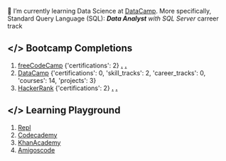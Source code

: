 🌱 I’m currently learning Data Science at [DataCamp](https://www.datacamp.com/). More specifically, Standard Query Language (SQL): ***Data Analyst** with SQL Server* carreer track

## </> Bootcamp Completions

1. [freeCodeCamp](https://freecodecamp.org/DonBaron) {'certifications': 2} [**.**](https://www.freecodecamp.org/certification/DonBaron/scientific-computing-with-python-v7) [**.**](https://www.freecodecamp.org/certification/DonBaron/data-analysis-with-python-v7)
2. [DataCamp](https://datacamp.com/profile/bharindrakamanditya) {'certifications': 0, 'skill_tracks': 2, 'career_tracks': 0, 'courses': 14, 'projects': 3}
3. [HackerRank](https://www.hackerrank.com/DonBaron) {'certifications': 2} [**.**](https://www.hackerrank.com/certificates/e750c72377f5) [**.**](https://www.hackerrank.com/certificates/43e99a9f4991)

## </> Learning Playground

1. [Repl](https://replit.com/@DonBaron)
2. [Codecademy](https://www.codecademy.com/profiles/DonBaron)
3. [KhanAcademy](http://www.khanacademy.org/profile/DonBaron)
4. [Amigoscode](https://amigoscode.com/)

<!--
**barondra/barondra** is a ✨ _special_ ✨ repository because its `README.md` (this file) appears on your GitHub profile.

Here are some ideas to get you started:

- 🔭 I’m currently working on ...

- 👯 I’m looking to collaborate on ...
- 🤔 I’m looking for help with ...
- 💬 Ask me about ...

- 
-->
